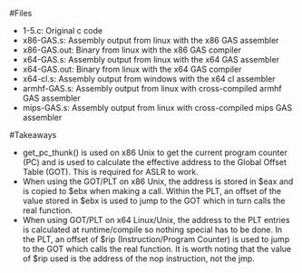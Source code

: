 #Files
- 1-5.c: Original c code
- x86-GAS.s: Assembly output from linux with the x86 GAS assembler
- x86-GAS.out: Binary from linux with the x86 GAS compiler
- x64-GAS.s: Assembly output from linux with the x64 GAS assembler
- x64-GAS.out: Binary from linux with the x64 GAS compiler
- x64-cl.s: Assembly output from windows with the x64 cl assembler
- armhf-GAS.s: Assembly output from linux with cross-compiled armhf GAS assembler
- mips-GAS.s: Assembly output from linux with cross-compiled mips GAS assembler

#Takeaways
- get_pc_thunk() is used on x86 Unix to get the current program counter (PC) and is used to calculate the effective address to the Global Offset Table (GOT). This is required for ASLR to work.
- When using the GOT/PLT on x86 Unix, the address is stored in $eax and is copied to $ebx when making a call. Within the PLT, an offset of the value stored in $ebx is used to jump to the GOT which in turn calls the real function.
- When using GOT/PLT on x64 Linux/Unix, the address to the PLT entries is calculated at runtime/compile so nothing special has to be done. In the PLT, an offset of $rip (Instruction/Program Counter) is used to jump to the GOT which calls the real function. It is worth noting that the value of $rip used is the address of the nop instruction, not the jmp.
